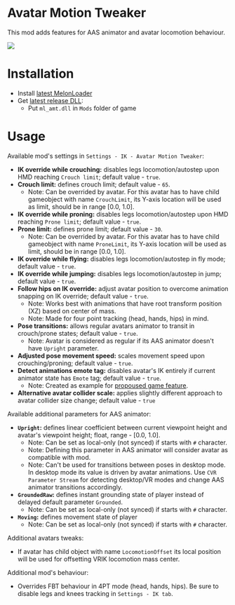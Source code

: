 # Avatar Motion Tweaker
This mod adds features for AAS animator and avatar locomotion behaviour.

![](.github/img_01.png)

# Installation
* Install [latest MelonLoader](https://github.com/LavaGang/MelonLoader)
* Get [latest release DLL](../../../releases/latest):
  * Put `ml_amt.dll` in `Mods` folder of game

# Usage
Available mod's settings in `Settings - IK - Avatar Motion Tweaker`:
* **IK override while crouching:** disables legs locomotion/autostep upon HMD reaching `Crouch limit`; default value - `true`.
* **Crouch limit:** defines crouch limit; default value - `65`.
  * Note: Can be overrided by avatar. For this avatar has to have child gameobject with name `CrouchLimit`, its Y-axis location will be used as limit, should be in range [0.0, 1.0].
* **IK override while proning:** disables legs locomotion/autostep upon HMD reaching `Prone limit`; default value - `true`.
* **Prone limit:** defines prone limit; default value - `30`.
  * Note: Can be overrided by avatar. For this avatar has to have child gameobject with name `ProneLimit`, its Y-axis location will be used as limit, should be in range [0.0, 1.0].
* **IK override while flying:** disables legs locomotion/autostep in fly mode; default value - `true`.
* **IK override while jumping:** disables legs locomotion/autostep in jump; default value - `true`.
* **Follow hips on IK override:** adjust avatar position to overcome animation snapping on IK override; default value - `true`.
  * Note: Works best with animations that have root transform position (XZ) based on center of mass.
  * Note: Made for four point tracking (head, hands, hips) in mind.
* **Pose transitions:** allows regular avatars animator to transit in crouch/prone states; default value - `true`.
  * Note: Avatar is considered as regular if its AAS animator doesn't have `Upright` parameter.
* **Adjusted pose movement speed:** scales movement speed upon crouching/proning; default value - `true`.
* **Detect animations emote tag:** disables avatar's IK entirely if current animator state has `Emote` tag; default value - `true`.
  * Note: Created as example for [propoused game feature](https://feedback.abinteractive.net/p/disabling-vr-ik-for-emotes-via-animator-state-tag-7b80d963-053a-41c0-86ac-e3d53c61c1e2).
* **Alternative avatar collider scale:** applies slightly different approach to avatar collider size change; default value - `true`

Available additional parameters for AAS animator:
* **`Upright`:** defines linear coefficient between current viewpoint height and avatar's viewpoint height; float, range - [0.0, 1.0].
  * Note: Can be set as local-only (not synced) if starts with `#` character.
  * Note: Defining this parameter in AAS animator will consider avatar as compatible with mod.
  * Note: Can't be used for transitions between poses in desktop mode. In desktop mode its value is driven by avatar animations. Use `CVR Parameter Stream` for detecting desktop/VR modes and change AAS animator transitions accordingly.
* **`GroundedRaw`:** defines instant grounding state of player instead of delayed default parameter `Grounded`.
  * Note: Can be set as local-only (not synced) if starts with `#` character.
* **`Moving`:** defines movement state of player
  * Note: Can be set as local-only (not synced) if starts with `#` character.

Additional avatars tweaks:
* If avatar has child object with name `LocomotionOffset` its local position will be used for offsetting VRIK locomotion mass center.

Additional mod's behaviour:
* Overrides FBT behaviour in 4PT mode (head, hands, hips). Be sure to disable legs and knees tracking in `Settings - IK tab`.
